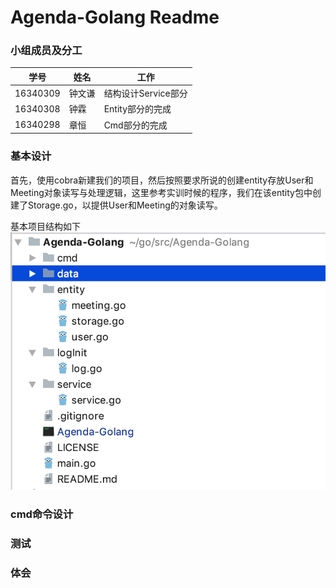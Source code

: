 # Agenda-Golang Readme

### 小组成员及分工

| 学号 | 姓名 | 工作 |
| --- | --- | --- |
| 16340309 | 钟文谦 | 结构设计Service部分 |
| 16340308 | 钟霖 | Entity部分的完成 |
| 16340298 | 章恒 | Cmd部分的完成 |

### 基本设计
首先，使用cobra新建我们的项目，然后按照要求所说的创建entity存放User和Meeting对象读写与处理逻辑，这里参考实训时候的程序，我们在该entity包中创建了Storage.go，以提供User和Meeting的对象读写。

基本项目结构如下
![structure](media/15411179078281/structure.png)

### cmd命令设计

### 测试

### 体会



